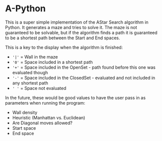 # A-Python

This is a super simple implementation of the AStar Search algorithm in Python.  It generates a maze and tries to solve it.
The maze is not guaranteed to be solvable, but if the algorithm finds a path it is guaranteed to be a shortest path between the Start and End spaces.

This is a key to the display when the algorithm is finished:

* `'|'` = Wall in the maze
* `'0'` = Space included in a shortest path
* `'+'` = Space included in the OpenSet - path found before this one was evaluated though
* `'-'` = Space included in the ClosedSet - evaluated and not included in any shortest path
* `' '` = Space not evaluated

In the future, these would be good values to have the user pass in as parameters when running the program:
* Wall density
* Heuristic (Manhattan vs. Euclidean)
* Are Diagonal moves allowed?
* Start space
* End space
